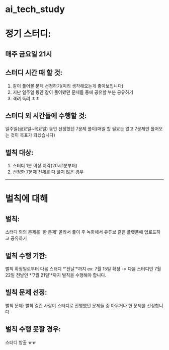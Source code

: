 # ai_tech_study

# 정기 스터디:

## 매주 금요일 21시

## 스터디 시간 때 할 것: 
1. 같이 풀어볼 문제 선정하기(미리 생각해오는게 좋아보입니다)
2. 지난 일주일 동안 같이 풀어봤던 문제들 중에 공유할 부분 공유하기
3. 격려 독려 ㅎㅎ

## 스터디 외 시간들에 수행할 것: 
일주일(금요일~목요일) 동안 선정했던 7문제 풀이(매일 할 필요는 없고 7문제만 풀어오는 것이 목표가 되겠습니다)

## 벌칙 대상:
1. 스터디 1분 이상 지각(20시1분부터)
2. 선정한 7문제 전체를 다 풀지 않은 경우

----------------------------------------------------------------------------------------------

# 벌칙에 대해
## 벌칙: 
스터디 외의 문제를 '한 문제' 골라서 풀이 후 녹화해서 유튜브 같은 플랫폼에 업로드하고 공유하기

## 벌칙 수행 기한: 
벌칙 확정일로부터 다음 스터디 *'전날'*까지
ex: 7월 15일 확정 -> 다음 스터디인 7월 22일 전날인 *'7월 21일'*까지 벌칙을 수행해야 합니다.

## 빌칙 문제 선정:
벌칙 문제: 벌칙 걸린 사람이 스터디로 진행했던 문제들 중 아무거나 한 문제를 선정합니다

## 벌칙 수행 못할 경우:
스터디 방출 ㅠㅠ

